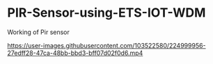 # PIR-Sensor-using-ETS-IOT-WDM

Working of Pir sensor


https://user-images.githubusercontent.com/103522580/224999956-27edff28-47ca-48bb-bbd3-bff07d02f0d6.mp4

